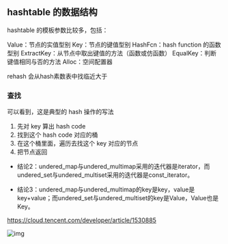 ## hashtable 的数据结构

hashtable 的模板参数比较多，包括：

Value：节点的实值型别
Key：节点的键值型别
HashFcn：hash function 的函数型别
ExtractKey：从节点中取出键值的方法（函数或仿函数）
EqualKey：判断键值相同与否的方法
Alloc：空间配置器



rehash 会从hash素数表中找临近大于

### 查找

可以看到，这是典型的 hash 操作的写法

1. 先对 key 算出 hash code
2. 找到这个 hash code 对应的桶
3. 在这个桶里面，遍历去找这个 key 对应的节点
4. 把节点返回



- 结论2：undered_map与undered_multimap采用的迭代器是iterator，而undered_set与undered_multiset采用的迭代器是const_iterator。

- 结论3：undered_map与undered_multimap的key是key，value是key+value；而undered_set与undered_multiset的key是Value，Value也是Key。

https://cloud.tencent.com/developer/article/1530885



![img](https://img2018.cnblogs.com/blog/1183871/201811/1183871-20181120153735807-1531529767.jpg)